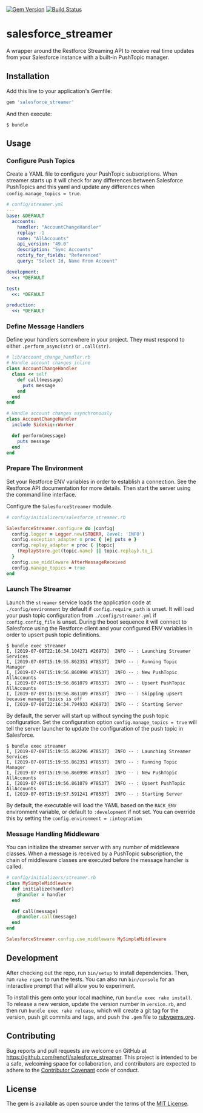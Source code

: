 [![Gem Version](https://badge.fury.io/rb/salesforce_streamer.svg)](https://rubygems.org/gems/salesforce_streamer)
[![Build Status](https://travis-ci.org/RenoFi/salesforce_streamer.svg?branch=master)](https://travis-ci.org/RenoFi/salesforce_streamer)

# salesforce_streamer

A wrapper around the Restforce Streaming API to receive real time updates from
your Salesforce instance with a built-in PushTopic manager.

## Installation

Add this line to your application's Gemfile:

```ruby
gem 'salesforce_streamer'
```

And then execute:

    $ bundle

## Usage

### Configure Push Topics

Create a YAML file to configure your PushTopic subscriptions. When streamer
starts up it will check for any differences between Salesforce PushTopics and
this yaml and update any differences when `config.manage_topics = true`.

```yaml
# config/streamer.yml
---
base: &DEFAULT
  accounts:
    handler: "AccountChangeHandler"
    replay: -1
    name: "AllAccounts"
    api_version: "49.0"
    description: "Sync Accounts"
    notify_for_fields: "Referenced"
    query: "Select Id, Name From Account"

development:
  <<: *DEFAULT

test:
  <<: *DEFAULT

production:
  <<: *DEFAULT
```

### Define Message Handlers

Define your handlers somewhere in your project. They must respond to either
`.perform_async(str)` or `.call(str)`.

```ruby
# lib/account_change_handler.rb
# Handle account changes inline
class AccountChangeHandler
  class << self
    def call(message)
      puts message
    end
  end
end

# Handle account changes asynchronously
class AccountChangeHandler
  include Sidekiq::Worker

  def perform(message)
    puts message
  end
end
```

### Prepare The Environment

Set your Restforce ENV variables in order to establish a connection. See the
Restforce API documentation for more details. Then start the server using the
command line interface.

Configure the `SalesforceStreamer` module.

```ruby
# config/initializers/salesforce_streamer.rb

SalesforceStreamer.configure do |config|
  config.logger = Logger.new(STDERR, level: 'INFO')
  config.exception_adapter = proc { |e| puts e }
  config.replay_adapter = proc { |topic|
    (ReplayStore.get(topic.name) || topic.replay).to_i
  }
  config.use_middleware AfterMessageReceived
  config.manage_topics = true
end
```

### Launch The Streamer

Launch the `streamer` service loads the application code at
`./config/environment` by default if `config.require_path` is unset. It will
load your push topic configuration from `./config/streamer.yml` if
`config.config_file` is unset. During the boot sequence it will connect to
Salesforce using the Restforce client and your configured ENV variables in order
to upsert push topic definitions.

```
$ bundle exec streamer
I, [2019-07-08T22:16:34.104271 #26973]  INFO -- : Launching Streamer Services
I, [2019-07-09T15:19:55.862351 #78537]  INFO -- : Running Topic Manager
I, [2019-07-09T15:19:56.860998 #78537]  INFO -- : New PushTopic AllAccounts
I, [2019-07-09T15:19:56.861079 #78537]  INFO -- : Upsert PushTopic AllAccounts
I, [2019-07-09T15:19:56.861109 #78537]  INFO -- : Skipping upsert because manage topics is off
I, [2019-07-08T22:16:34.794933 #26973]  INFO -- : Starting Server
```

By default, the server will start up without syncing the push topic configuration.
Set the configuration option `config.manage_topics = true` will tell the server
launcher to update the configuration of the push topic in Salesforce.

```
$ bundle exec streamer
I, [2019-07-09T15:19:55.862296 #78537]  INFO -- : Launching Streamer Services
I, [2019-07-09T15:19:55.862351 #78537]  INFO -- : Running Topic Manager
I, [2019-07-09T15:19:56.860998 #78537]  INFO -- : New PushTopic AllAccounts
I, [2019-07-09T15:19:56.861079 #78537]  INFO -- : Upsert PushTopic AllAccounts
I, [2019-07-09T15:19:57.591241 #78537]  INFO -- : Starting Server
```

By default, the executable will load the YAML based on the `RACK_ENV` environment
variable, or default to `:development` if not set. You can override this by
setting the `config.environment = :integration`

### Message Handling Middleware

You can initialize the streamer server with any number of middleware classes.
When a message is received by a PushTopic subscription, the chain of middleware
classes are executed before the message handler is called.

```ruby
# config/initializers/streamer.rb
class MySimpleMiddleware
  def initialize(handler)
    @handler = handler
  end

  def call(message)
    @handler.call(message)
  end
end

SalesforceStreamer.config.use_middleware MySimpleMiddleware
```
## Development

After checking out the repo, run `bin/setup` to install dependencies. Then, run `rake rspec` to run the tests. You can also run `bin/console` for an interactive prompt that will allow you to experiment.

To install this gem onto your local machine, run `bundle exec rake install`. To release a new version, update the version number in `version.rb`, and then run `bundle exec rake release`, which will create a git tag for the version, push git commits and tags, and push the `.gem` file to [rubygems.org](https://rubygems.org).

## Contributing

Bug reports and pull requests are welcome on GitHub at https://github.com/renofi/salesforce_streamer. This project is intended to be a safe, welcoming space for collaboration, and contributors are expected to adhere to the [Contributor Covenant](http://contributor-covenant.org) code of conduct.

## License

The gem is available as open source under the terms of the [MIT License](https://opensource.org/licenses/MIT).
